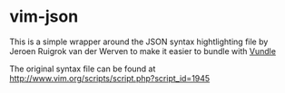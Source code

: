 # vim-json

This is a simple wrapper around the JSON syntax hightlighting file by
Jeroen Ruigrok van der Werven to make it easier to bundle with
[Vundle](https://github.com/gmarik/vundle)

The original syntax file can be found at
http://www.vim.org/scripts/script.php?script_id=1945